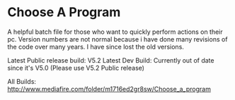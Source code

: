 # Choose A Program
A helpful batch file for those who want to quickly perform actions on their pc.
Version numbers are not normal because i have done many revisions of the code over many years. I have since lost the old versions.

Latest Public release build: V5.2
Latest Dev Build: Currently out of date since it's V5.0 (Please use V5.2 Public release)

All Builds: http://www.mediafire.com/folder/m1716ed2gr8sw/Choose_a_program
